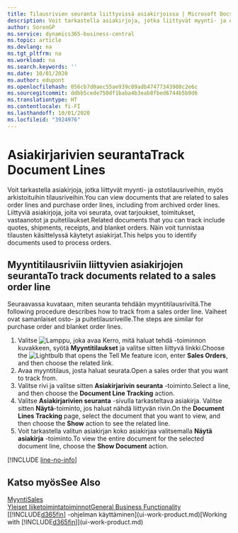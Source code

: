 ```yaml
---
title: Tilausrivien seuranta liittyvissä asiakirjoissa | Microsoft Docs
description: Voit tarkastella asiakirjoja, jotka liittyvät myynti- ja ostotilausriveihin, myös arkistoituihin tilausriveihin. Liittyviä asiakirjoja, joita voi seurata, ovat tarjoukset, toimitukset, vastaanotot ja puitetilaukset. Näin voit tunnistaa tilausten käsittelyssä käytetyt asiakirjat.
author: SorenGP
ms.service: dynamics365-business-central
ms.topic: article
ms.devlang: na
ms.tgt_pltfrm: na
ms.workload: na
ms.search.keywords: ''
ms.date: 10/01/2020
ms.author: edupont
ms.openlocfilehash: 056cb7d0aec55ae939c09adb47477343908c2e6c
ms.sourcegitcommit: ddbb5cede750df1baba4b3eab8fbed6744b5b9d6
ms.translationtype: HT
ms.contentlocale: fi-FI
ms.lasthandoff: 10/01/2020
ms.locfileid: "3924976"
---
```

# <a name="track-document-lines"></a><span data-ttu-id="22bec-105">Asiakirjarivien seuranta</span><span class="sxs-lookup"><span data-stu-id="22bec-105">Track Document Lines</span></span>
<span data-ttu-id="22bec-106">Voit tarkastella asiakirjoja, jotka liittyvät myynti- ja ostotilausriveihin, myös arkistoituihin tilausriveihin.</span><span class="sxs-lookup"><span data-stu-id="22bec-106">You can view documents that are related to sales order lines and purchase order lines, including from archived order lines.</span></span> <span data-ttu-id="22bec-107">Liittyviä asiakirjoja, joita voi seurata, ovat tarjoukset, toimitukset, vastaanotot ja puitetilaukset.</span><span class="sxs-lookup"><span data-stu-id="22bec-107">Related documents that you can track include quotes, shipments, receipts, and blanket orders.</span></span> <span data-ttu-id="22bec-108">Näin voit tunnistaa tilausten käsittelyssä käytetyt asiakirjat.</span><span class="sxs-lookup"><span data-stu-id="22bec-108">This helps you to identify documents used to process orders.</span></span>  

## <a name="to-track-documents-related-to-a-sales-order-line"></a><span data-ttu-id="22bec-109">Myyntitilausriviin liittyvien asiakirjojen seuranta</span><span class="sxs-lookup"><span data-stu-id="22bec-109">To track documents related to a sales order line</span></span>
<span data-ttu-id="22bec-110">Seuraavassa kuvataan, miten seuranta tehdään myyntitilausriviltä.</span><span class="sxs-lookup"><span data-stu-id="22bec-110">The following procedure describes how to track from a sales order line.</span></span> <span data-ttu-id="22bec-111">Vaiheet ovat samanlaiset osto- ja puitetilausriveille.</span><span class="sxs-lookup"><span data-stu-id="22bec-111">The steps are similar for purchase order and blanket order lines.</span></span>

1.  <span data-ttu-id="22bec-112">Valitse ![Lamppu, joka avaa Kerro, mitä haluat tehdä -toiminnon](media/ui-search/search_small.png "Kerro, mitä haluat tehdä") kuvakkeen, syötä **Myyntitilaukset** ja valitse sitten liittyvä linkki.</span><span class="sxs-lookup"><span data-stu-id="22bec-112">Choose the ![Lightbulb that opens the Tell Me feature](media/ui-search/search_small.png "Tell me what you want to do") icon, enter **Sales Orders**, and then choose the related link.</span></span>  
2.  <span data-ttu-id="22bec-113">Avaa myyntitilaus, josta haluat seurata.</span><span class="sxs-lookup"><span data-stu-id="22bec-113">Open a sales order that you want to track from.</span></span>  
3.  <span data-ttu-id="22bec-114">Valitse rivi ja valitse sitten **Asiakirjarivin seuranta** -toiminto.</span><span class="sxs-lookup"><span data-stu-id="22bec-114">Select a line, and then choose the **Document Line Tracking** action.</span></span>
4. <span data-ttu-id="22bec-115">Valitse **Asiakirjarivien seuranta** -sivulla tarkasteltava asiakirja. Valitse sitten **Näytä**-toiminto, jos haluat nähdä liittyvän rivin.</span><span class="sxs-lookup"><span data-stu-id="22bec-115">On the **Document Lines Tracking** page, select the document that you want to view, and then choose the **Show** action to see the related line.</span></span>
5. <span data-ttu-id="22bec-116">Voit tarkastella valitun asiakirjan koko asiakirjaa valitsemalla **Näytä asiakirja** -toiminto.</span><span class="sxs-lookup"><span data-stu-id="22bec-116">To view the entire document for the selected document line, choose the **Show Document** action.</span></span>

[!INCLUDE [line-no-info](includes/line-no-info.md)]

## <a name="see-also"></a><span data-ttu-id="22bec-117">Katso myös</span><span class="sxs-lookup"><span data-stu-id="22bec-117">See Also</span></span>
[<span data-ttu-id="22bec-118">Myynti</span><span class="sxs-lookup"><span data-stu-id="22bec-118">Sales</span></span>](sales-manage-sales.md)  
[<span data-ttu-id="22bec-119">Yleiset liiketoimintatoiminnot</span><span class="sxs-lookup"><span data-stu-id="22bec-119">General Business Functionality</span></span>](ui-across-business-areas.md)  
<span data-ttu-id="22bec-120">[[!INCLUDE[d365fin](includes/d365fin_md.md)] -ohjelman käyttäminen](ui-work-product.md)</span><span class="sxs-lookup"><span data-stu-id="22bec-120">[Working with [!INCLUDE[d365fin](includes/d365fin_md.md)]](ui-work-product.md)</span></span>
